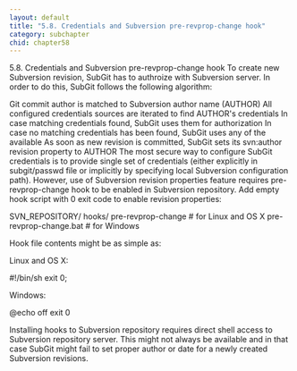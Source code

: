 ```yaml
---
layout: default
title: "5.8. Credentials and Subversion pre-revprop-change hook"
category: subchapter
chid: chapter58
---
```

5.8. Credentials and Subversion pre-revprop-change hook
To create new Subversion revision, SubGit has to authroize with Subversion server. In order to do this, SubGit follows the following algorithm:

Git commit author is matched to Subversion author name (AUTHOR)
All configured credentials sources are iterated to find AUTHOR's credentials
In case matching credentials found, SubGit uses them for authorization
In case no matching credentials has been found, SubGit uses any of the available
As soon as new revision is committed, SubGit sets its svn:author revision property to AUTHOR
The most secure way to configure SubGit credentials is to provide single set of credentials (either explicitly in subgit/passwd file or implicitly by specifying local Subversion configuration path). However, use of Subversion revision properties feature requires pre-revprop-change hook to be enabled in Subversion repository. Add empty hook script with 0 exit code to enable revision properties:


SVN_REPOSITORY/
hooks/
pre-revprop-change     # for Linux and OS X
pre-revprop-change.bat # for Windows


Hook file contents might be as simple as:

Linux and OS X:

#!/bin/sh
exit 0;

Windows:

@echo off
exit 0

Installing hooks to Subversion repository requires direct shell access to Subversion repository server. This might not always be available and in that case SubGit might fail to set proper author or date for a newly created Subversion revisions.